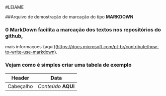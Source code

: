 #LEIAME 

##Arquivo de demostração de marcação do tipo **MARKDOWN**

### 0 MarkDown facilita a marcação dos textos nos repositórios do github, 
mais informaçoes {aqui}(https://docs.microsoft.com/pt-br/contribute/how-to-write-use-markdown). 
    
### Vejam como é simples criar uma tabela de exemplo 
    
Header | Data 
-- | -- 
Cabeçalho | _Conteúdo_ **AQUI** 
    
    
